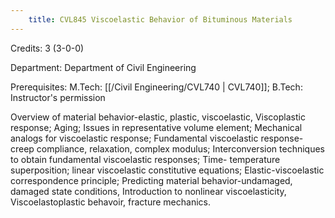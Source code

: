 ```yaml
---
    title: CVL845 Viscoelastic Behavior of Bituminous Materials
---
```

Credits: 3 (3-0-0)

Department: Department of Civil Engineering

Prerequisites: M.Tech: [[/Civil Engineering/CVL740 | CVL740]]; B.Tech: Instructor's permission

Overview of material behavior-elastic, plastic, viscoelastic, Viscoplastic response; Aging; Issues in representative volume element; Mechanical analogs for viscoelastic response; Fundamental viscoelastic response- creep compliance, relaxation, complex modulus; Interconversion techniques to obtain fundamental viscoelastic responses; Time- temperature superposition; linear viscoelastic constitutive equations; Elastic-viscoelastic correspondence principle; Predicting material behavior-undamaged, damaged state conditions, Introduction to nonlinear viscoelasticity, Viscoelastoplastic behavoir, fracture mechanics.